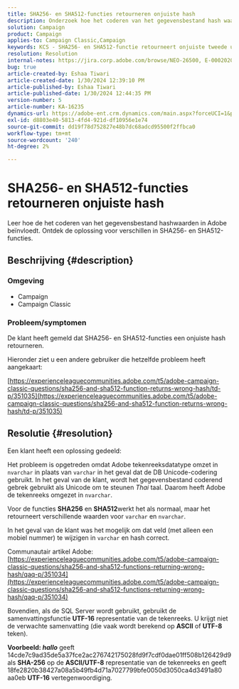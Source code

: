 ```yaml
---
title: SHA256- en SHA512-functies retourneren onjuiste hash
description: Onderzoek hoe het coderen van het gegevensbestand hash waarden in Adobe beïnvloedt.
solution: Campaign
product: Campaign
applies-to: Campaign Classic,Campaign
keywords: KCS - SHA256- en SHA512-functie retourneert onjuiste tweede update
resolution: Resolution
internal-notes: https://jira.corp.adobe.com/browse/NEO-26500, E-000202021, E-000148142
bug: true
article-created-by: Eshaa Tiwari
article-created-date: 1/30/2024 12:39:10 PM
article-published-by: Eshaa Tiwari
article-published-date: 1/30/2024 12:44:35 PM
version-number: 5
article-number: KA-16235
dynamics-url: https://adobe-ent.crm.dynamics.com/main.aspx?forceUCI=1&pagetype=entityrecord&etn=knowledgearticle&id=76bac78d-6cbf-ee11-9079-6045bd006268
exl-id: d8803e40-5813-4fd4-921d-df10956e1e74
source-git-commit: dd19f78d752827e48b7dc68adcd95500f2ffbca0
workflow-type: tm+mt
source-wordcount: '240'
ht-degree: 2%

---
```


# SHA256- en SHA512-functies retourneren onjuiste hash


Leer hoe de het coderen van het gegevensbestand hashwaarden in Adobe beïnvloedt. Ontdek de oplossing voor verschillen in SHA256- en SHA512-functies.

## Beschrijving {#description}


### <b>Omgeving</b>

- Campaign
- Campaign Classic


### <b>Probleem/symptomen</b>

De klant heeft gemeld dat SHA256- en SHA512-functies een onjuiste hash retourneren.

Hieronder ziet u een andere gebruiker die hetzelfde probleem heeft aangekaart:

[https://experienceleaguecommunities.adobe.com/t5/adobe-campaign-classic-questions/sha256-and-sha512-function-returns-wrong-hash/td-p/351035](https://experienceleaguecommunities.adobe.com/t5/adobe-campaign-classic-questions/sha256-and-sha512-function-returns-wrong-hash/td-p/351035)




## Resolutie {#resolution}


Een klant heeft een oplossing gedeeld:

Het probleem is opgetreden omdat Adobe tekenreeksdatatype omzet in `nvarchar` in plaats van `varchar` in het geval dat de DB Unicode-codering gebruikt. In het geval van de klant, wordt het gegevensbestand coderend gebrek gebruikt als Unicode om te steunen *Thai* taal. Daarom heeft Adobe de tekenreeks omgezet in `nvarchar`.

Voor de functies <b>SHA256</b> en <b>SHA512</b>werkt het als normaal, maar het retourneert verschillende waarden voor `varchar` en `nvarchar`.

In het geval van de klant was het mogelijk om dat veld (met alleen een mobiel nummer) te wijzigen in `varchar` en hash correct.

Communautair artikel Adobe:
[https://experienceleaguecommunities.adobe.com/t5/adobe-campaign-classic-questions/sha256-and-sha512-functions-returning-wrong-hash/qaq-p/351034](https://experienceleaguecommunities.adobe.com/t5/adobe-campaign-classic-questions/sha256-and-sha512-functions-returning-wrong-hash/qaq-p/351034)

Bovendien, als de SQL Server wordt gebruikt, gebruikt de samenvattingsfunctie <b>UTF-16</b> representatie van de tekenreeks. U krijgt niet de verwachte samenvatting (die vaak wordt berekend op <b>ASCII</b> of <b>UTF-8</b> teken).

<b>Voorbeeld: *hallo</b>* geeft 14cde7c9ad35de5a37fce2ac276742175028fd9f7cdf0dae01ff508b126429d9 als <b>SHA-256</b> op de <b>ASCII/UTF-8</b> representatie van de tekenreeks en geeft 18fe2820b38427a08a5b49fb4d71a7027799bfe0050d3050ca4d3491a80 aa0eb <b>UTF-16</b> vertegenwoordiging.
